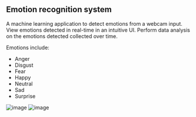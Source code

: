 ## Emotion recognition system
A machine learning application to detect emotions from a webcam input. View emotions detected in real-time in an intuitive UI. Perform data analysis on the emotions detected collected over time.

Emotions include:
- Anger
- Disgust
- Fear
- Happy
- Neutral
- Sad
- Surprise

![image](https://github.com/user-attachments/assets/6a7f32c1-3e16-4187-b199-6c01dd952a29)
![image](https://github.com/user-attachments/assets/d50aad4f-93d5-4955-aa29-2f4d0451d094)

